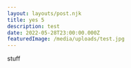 ```yaml
---
layout: layouts/post.njk
title: yes 5
description: test
date: 2022-05-28T23:00:00.000Z
featuredImage: /media/uploads/test.jpg
---
```

stuff